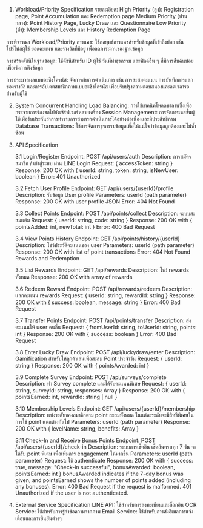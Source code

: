 1. Workload/Priority Specification
   รายละเอียด:
   High Priority (สูง): Registration page, Point Accumulation เเละ Redemption page
   Medium Priority (ปานกลาง): Point History Page, Lucky Draw เเละ Questionnaire
   Low Priority (ต่ำ): Membership Levels เเละ History Redemption Page

การพิจารณา Workload/Priority
การแคช: ใช้กลยุทธ์การแคชสำหรับข้อมูลที่เข้าถึงบ่อย เช่น โปรไฟล์ผู้ใช้ ยอดคะแนน และรางวัลที่มีอยู่ เพื่อลดภาระงานของฐานข้อมูล

การสร้างดัชนีในฐานข้อมูล: ใช้ดัชนีสำหรับ ID ผู้ใช้ วันที่ทำธุรกรรม และฟิลด์อื่น ๆ ที่มีการสืบค้นบ่อย เพื่อเร่งการดึงข้อมูล

การประมวลผลแบบอะซิงโครนัส: จัดการกับการดำเนินการ เช่น การสะสมคะแนน การบันทึกการแลกของรางวัล และการอัปเดตสมาชิกภาพแบบอะซิงโครนัส เพื่อปรับปรุงความตอบสนองและลดเวลารอสำหรับผู้ใช้

2. System Concurrent Handling
   Load Balancing: การใช้เทคนิคโหลดบาลานซิ่งเพื่อกระจายการร้องขอไปยังเซิร์ฟเวอร์หลายเครื่อง
   Session Management: การจัดการเซสชั่นผู้ใช้เพื่อรับประกันว่าการทำรายการสามารถดำเนินการได้อย่างต่อเนื่องและมีประสิทธิภาพ
   Database Transactions: ใช้การจัดการธุรกรรมข้อมูลเพื่อให้แน่ใจว่าข้อมูลถูกต้องและไม่ซ้ำซ้อน

3. API Specification

    3.1 Login/Register
Endpoint: POST /api/users/auth
Description: การสมัครสมาชิก / เข้าสู่ระบบ ผ่าน LINE Login
Request: { accessToken: string }
Response: 200 OK with { userId: string, token: string, isNewUser: boolean }
Error: 401 Unauthorized

    3.2 Fetch User Profile
Endpoint: GET /api/users/{userId}/profile
Description: รับข้อมูล User profile
Parameters: userId (path parameter)
Response: 200 OK with user profile JSON
Error: 404 Not Found


    3.3 Collect Points
Endpoint: POST /api/points/collect
Description: ระบบสะสมเเต้ม
Request: { userId: string, code: string }
Response: 200 OK with { pointsAdded: int, newTotal: int }
Error: 400 Bad Request

    3.4 View Points History
Endpoint: GET /api/points/history/{userId}
Description: โชว์ประวัติคะเเนนของ user 
Parameters: userId (path parameter)
Response: 200 OK with list of point transactions
Error: 404 Not Found
Rewards and Redemption
    
    3.5 List Rewards
Endpoint: GET /api/rewards
Description: โชว์ rewards ทั้งหมด
Response: 200 OK with array of rewards

    3.6 Redeem Reward
Endpoint: POST /api/rewards/redeem
Description: เเลกคะเเนน rewards
Request: { userId: string, rewardId: string }
Response: 200 OK with { success: boolean, message: string }
Error: 400 Bad Request

    3.7 Transfer Points
Endpoint: POST /api/points/transfer
Description: ส่งคะเเนนให้ user คนอื่น
Request: { fromUserId: string, toUserId: string, points: int }
Response: 200 OK with { success: boolean }
Error: 400 Bad Request

    3.8 Enter Lucky Draw
Endpoint: POST /api/luckydraw/enter
Description: Gamification สำหรับให้ลูกค้าเล่นเพื่อสะสม Point ประจำวัน
Request: { userId: string }
Response: 200 OK with { pointsAwarded: int }

    3.9 Complete Survey
Endpoint: POST /api/surveys/complete
Description: ทำ Survey complete และได้รับคะเเนนพิเศษ
Request: { userId: string, surveyId: string, responses: Array }
Response: 200 OK with { pointsEarned: int, rewardId: string | null }

    3.10 Membership Levels
Endpoint: GET /api/users/{userId}/membership
Description: เเบ่งระดับของสมาชิกตาม point สะสมทั้งหมด ในเเต่ละระดับจะมีสิทธิ์พิเศษในการใช้ point เเตกต่างกันไป
Parameters: userId (path parameter)
Response: 200 OK with { levelName: string, benefits: Array }

    3.11 Check-In and Receive Bonus Points
Endpoint: POST /api/users/{userId}/check-in
Description: ระบบการเช็คอิน เช็คอินครบทุก 7 วัน จะได้รับ point พิเศษ เพื่อเพิ่มการ engagement ให้มากขึ้น
Parameters: userId (path parameter)
Request: ใช้ authenticate 
Response:
200 OK with { success: true, message: "Check-in successful", bonusAwarded: boolean, pointsEarned: int }
bonusAwarded indicates if the 7-day bonus was given, and pointsEarned shows the number of points added (including any bonuses).
Error:
400 Bad Request if the request is malformed.
401 Unauthorized if the user is not authenticated.

4. External Service Specification
   LINE API: ใช้สำหรับการลงทะเบียนและล็อกอิน
   OCR Service: ใช้สำหรับการรู้จำข้อความจากภาพ
   Email Service: ใช้สำหรับการส่งอีเมลการแจ้งเตือนและการยืนยันต่างๆ